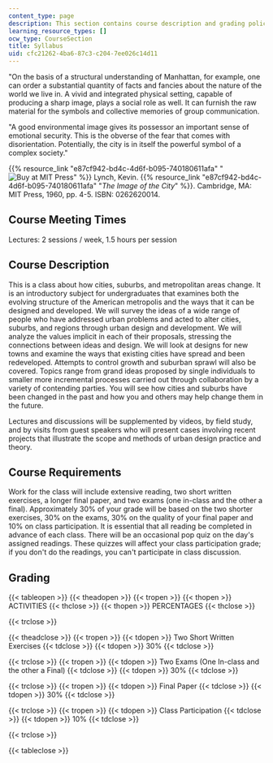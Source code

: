 ```yaml
---
content_type: page
description: This section contains course description and grading policy for the course.
learning_resource_types: []
ocw_type: CourseSection
title: Syllabus
uid: cfc21262-4ba6-87c3-c204-7ee026c14d11
---
```


"On the basis of a structural understanding of Manhattan, for example, one can order a substantial quantity of facts and fancies about the nature of the world we live in. A vivid and integrated physical setting, capable of producing a sharp image, plays a social role as well. It can furnish the raw material for the symbols and collective memories of group communication.

"A good environmental image gives its possessor an important sense of emotional security. This is the obverse of the fear that comes with disorientation. Potentially, the city is in itself the powerful symbol of a complex society."

{{% resource_link "e87cf942-bd4c-4d6f-b095-740180611afa" "![Buy at MIT Press](/images/mp_logo.gif)" %}} Lynch, Kevin. {{% resource_link "e87cf942-bd4c-4d6f-b095-740180611afa" "_The Image of the City_" %}}. Cambridge, MA: MIT Press, 1960, pp. 4-5. ISBN: 0262620014.

Course Meeting Times
--------------------

Lectures: 2 sessions / week, 1.5 hours per session

Course Description
------------------

This is a class about how cities, suburbs, and metropolitan areas change. It is an introductory subject for undergraduates that examines both the evolving structure of the American metropolis and the ways that it can be designed and developed. We will survey the ideas of a wide range of people who have addressed urban problems and acted to alter cities, suburbs, and regions through urban design and development. We will analyze the values implicit in each of their proposals, stressing the connections between ideas and design. We will look at designs for new towns and examine the ways that existing cities have spread and been redeveloped. Attempts to control growth and suburban sprawl will also be covered. Topics range from grand ideas proposed by single individuals to smaller more incremental processes carried out through collaboration by a variety of contending parties. You will see how cities and suburbs have been changed in the past and how you and others may help change them in the future.

Lectures and discussions will be supplemented by videos, by field study, and by visits from guest speakers who will present cases involving recent projects that illustrate the scope and methods of urban design practice and theory.

Course Requirements
-------------------

Work for the class will include extensive reading, two short written exercises, a longer final paper, and two exams (one in-class and the other a final). Approximately 30% of your grade will be based on the two shorter exercises, 30% on the exams, 30% on the quality of your final paper and 10% on class participation. It is essential that all reading be completed in advance of each class. There will be an occasional pop quiz on the day's assigned readings. These quizzes will affect your class participation grade; if you don't do the readings, you can't participate in class discussion.

Grading
-------

{{< tableopen >}}
{{< theadopen >}}
{{< tropen >}}
{{< thopen >}}
ACTIVITIES
{{< thclose >}}
{{< thopen >}}
PERCENTAGES
{{< thclose >}}

{{< trclose >}}

{{< theadclose >}}
{{< tropen >}}
{{< tdopen >}}
Two Short Written Exercises
{{< tdclose >}}
{{< tdopen >}}
30%
{{< tdclose >}}

{{< trclose >}}
{{< tropen >}}
{{< tdopen >}}
Two Exams (One In-class and the other a Final)
{{< tdclose >}}
{{< tdopen >}}
30%
{{< tdclose >}}

{{< trclose >}}
{{< tropen >}}
{{< tdopen >}}
Final Paper
{{< tdclose >}}
{{< tdopen >}}
30%
{{< tdclose >}}

{{< trclose >}}
{{< tropen >}}
{{< tdopen >}}
Class Participation
{{< tdclose >}}
{{< tdopen >}}
10%
{{< tdclose >}}

{{< trclose >}}

{{< tableclose >}}